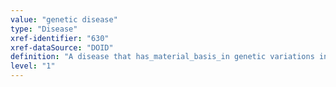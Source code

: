 ```yaml
---
value: "genetic disease"
type: "Disease"
xref-identifier: "630"
xref-dataSource: "DOID"
definition: "A disease that has_material_basis_in genetic variations in the human genome."
level: "1"
---
```

